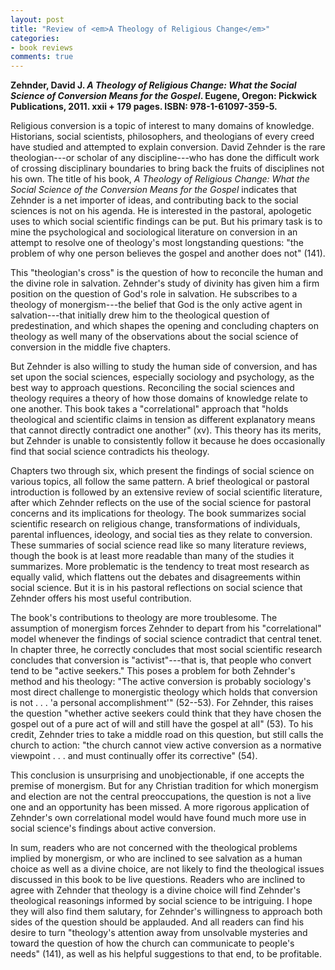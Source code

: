 ```yaml
---
layout: post
title: "Review of <em>A Theology of Religious Change</em>"
categories: 
- book reviews
comments: true
---
```


**Zehnder, David J. _A Theology of Religious Change: What the Social
Science of Conversion Means for the Gospel_. Eugene, Oregon: Pickwick
Publications, 2011. xxii + 179 pages. ISBN: 978-1-61097-359-5.**

<!--more-->

Religious conversion is a topic of interest to many domains of
knowledge. Historians, social scientists, philosophers, and theologians
of every creed have studied and attempted to explain conversion. David
Zehnder is the rare theologian---or scholar of any discipline---who has
done the difficult work of crossing disciplinary boundaries to bring
back the fruits of disciplines not his own. The title of his book, _A
Theology of Religious Change: What the Social Science of the Conversion
Means for the Gospel_ indicates that Zehnder is a net importer of ideas,
and contributing back to the social sciences is not on his agenda. He is
interested in the pastoral, apologetic uses to which social scientific
findings can be put. But his primary task is to mine the psychological
and sociological literature on conversion in an attempt to resolve one
of theology's most longstanding questions: "the problem of why one
person believes the gospel and another does not" (141).

This "theologian's cross" is the question of how to reconcile the human
and the divine role in salvation. Zehnder's study of divinity has given
him a firm position on the question of God's role in salvation. He
subscribes to a theology of monergism---the belief that God is the only
active agent in salvation---that initially drew him to the theological
question of predestination, and which shapes the opening and concluding
chapters on theology as well many of the observations about the social
science of conversion in the middle five chapters.

But Zehnder is also willing to study the human side of conversion, and
has set upon the social sciences, especially sociology and psychology,
as the best way to approach questions. Reconciling the social sciences
and theology requires a theory of how those domains of knowledge relate
to one another. This book takes a "correlational" approach that "holds
theological and scientific claims in tension as different explanatory
means that cannot directly contradict one another" (xv). This theory has
its merits, but Zehnder is unable to consistently follow it because he
does occasionally find that social science contradicts his theology.

Chapters two through six, which present the findings of social science
on various topics, all follow the same pattern. A brief theological
or pastoral introduction is followed by an extensive review of social
scientific literature, after which Zehnder reflects on the use of the
social science for pastoral concerns and its implications for theology.
The book summarizes social scientific research on religious change,
transformations of individuals, parental influences, ideology, and
social ties as they relate to conversion. These summaries of social
science read like so many literature reviews, though the book is at
least more readable than many of the studies it summarizes. More
problematic is the tendency to treat most research as equally valid,
which flattens out the debates and disagreements within social science.
But it is in his pastoral reflections on social science that Zehnder
offers his most useful contribution.

The book's contributions to theology are more troublesome.
The assumption of monergism forces Zehnder to depart from his
"correlational" model whenever the findings of social science
contradict that central tenet. In chapter three, he correctly concludes
that most social scientific research concludes that conversion is
"activist"---that is, that people who convert tend to be "active
seekers." This poses a problem for both Zehnder's method and his
theology: "The active conversion is probably sociology's most direct
challenge to monergistic theology which holds that conversion is not .
. . 'a personal accomplishment'" (52--53). For Zehnder, this raises the
question "whether active seekers could think that they have chosen the
gospel out of a pure act of will and still have the gospel at all" (53).
To his credit, Zehnder tries to take a middle road on this question,
but still calls the church to action: "the church cannot view active
conversion as a normative viewpoint . . . and must continually offer its
corrective" (54).

This conclusion is unsurprising and unobjectionable, if one accepts
the premise of monergism. But for any Christian tradition for which
monergism and election are not the central preoccupations, the question
is not a live one and an opportunity has been missed. A more rigorous
application of Zehnder's own correlational model would have found much
more use in social science's findings about active conversion.

In sum, readers who are not concerned with the theological problems
implied by monergism, or who are inclined to see salvation as a
human choice as well as a divine choice, are not likely to find the
theological issues discussed in this book to be live questions. Readers
who are inclined to agree with Zehnder that theology is a divine choice
will find Zehnder's theological reasonings informed by social science to
be intriguing. I hope they will also find them salutary, for Zehnder's
willingness to approach both sides of the question should be applauded.
And all readers can find his desire to turn "theology's attention away
from unsolvable mysteries and toward the question of how the church can
communicate to people's needs" (141), as well as his helpful suggestions
to that end, to be profitable.
